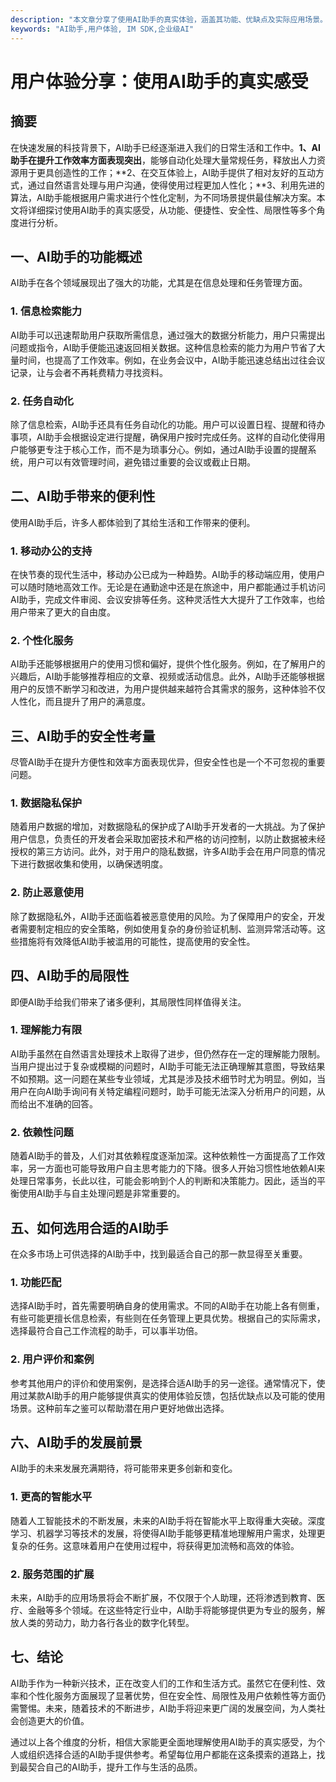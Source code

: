 ```yaml
---
description: "本文章分享了使用AI助手的真实体验，涵盖其功能、优缺点及实际应用场景。"
keywords: "AI助手,用户体验, IM SDK,企业级AI"
---
```

# 用户体验分享：使用AI助手的真实感受

## 摘要

在快速发展的科技背景下，AI助手已经逐渐进入我们的日常生活和工作中。**1、AI助手在提升工作效率方面表现突出**，能够自动化处理大量常规任务，释放出人力资源用于更具创造性的工作；**2、在交互体验上，AI助手提供了相对友好的互动方式，通过自然语言处理与用户沟通，使得使用过程更加人性化；**3、利用先进的算法，AI助手能根据用户需求进行个性化定制，为不同场景提供最佳解决方案。本文将详细探讨使用AI助手的真实感受，从功能、便捷性、安全性、局限性等多个角度进行分析。

## 一、AI助手的功能概述

AI助手在各个领域展现出了强大的功能，尤其是在信息处理和任务管理方面。

### 1. 信息检索能力

AI助手可以迅速帮助用户获取所需信息，通过强大的数据分析能力，用户只需提出问题或指令，AI助手便能迅速返回相关数据。这种信息检索的能力为用户节省了大量时间，也提高了工作效率。例如，在业务会议中，AI助手能迅速总结出过往会议记录，让与会者不再耗费精力寻找资料。

### 2. 任务自动化

除了信息检索，AI助手还具有任务自动化的功能。用户可以设置日程、提醒和待办事项，AI助手会根据设定进行提醒，确保用户按时完成任务。这样的自动化使得用户能够更专注于核心工作，而不是为琐事分心。例如，通过AI助手设置的提醒系统，用户可以有效管理时间，避免错过重要的会议或截止日期。

## 二、AI助手带来的便利性

使用AI助手后，许多人都体验到了其给生活和工作带来的便利。

### 1. 移动办公的支持

在快节奏的现代生活中，移动办公已成为一种趋势。AI助手的移动端应用，使用户可以随时随地高效工作。无论是在通勤途中还是在旅途中，用户都能通过手机访问AI助手，完成文件审阅、会议安排等任务。这种灵活性大大提升了工作效率，也给用户带来了更大的自由度。

### 2. 个性化服务

AI助手还能够根据用户的使用习惯和偏好，提供个性化服务。例如，在了解用户的兴趣后，AI助手能够推荐相应的文章、视频或活动信息。此外，AI助手还能够根据用户的反馈不断学习和改进，为用户提供越来越符合其需求的服务，这种体验不仅人性化，而且提升了用户的满意度。

## 三、AI助手的安全性考量

尽管AI助手在提升方便性和效率方面表现优异，但安全性也是一个不可忽视的重要问题。

### 1. 数据隐私保护

随着用户数据的增加，对数据隐私的保护成了AI助手开发者的一大挑战。为了保护用户信息，负责任的开发者会采取加密技术和严格的访问控制，以防止数据被未经授权的第三方访问。此外，对于用户的隐私数据，许多AI助手会在用户同意的情况下进行数据收集和使用，以确保透明度。

### 2. 防止恶意使用

除了数据隐私外，AI助手还面临着被恶意使用的风险。为了保障用户的安全，开发者需要制定相应的安全策略，例如使用复杂的身份验证机制、监测异常活动等。这些措施将有效降低AI助手被滥用的可能性，提高使用的安全性。

## 四、AI助手的局限性

即便AI助手给我们带来了诸多便利，其局限性同样值得关注。

### 1. 理解能力有限

AI助手虽然在自然语言处理技术上取得了进步，但仍然存在一定的理解能力限制。当用户提出过于复杂或模糊的问题时，AI助手可能无法正确理解其意图，导致结果不如预期。这一问题在某些专业领域，尤其是涉及技术细节时尤为明显。例如，当用户在向AI助手询问有关特定编程问题时，助手可能无法深入分析用户的问题，从而给出不准确的回答。

### 2. 依赖性问题

随着AI助手的普及，人们对其依赖程度逐渐加深。这种依赖性一方面提高了工作效率，另一方面也可能导致用户自主思考能力的下降。很多人开始习惯性地依赖AI来处理日常事务，长此以往，可能会影响到个人的判断和决策能力。因此，适当的平衡使用AI助手与自主处理问题是非常重要的。

## 五、如何选用合适的AI助手

在众多市场上可供选择的AI助手中，找到最适合自己的那一款显得至关重要。

### 1. 功能匹配

选择AI助手时，首先需要明确自身的使用需求。不同的AI助手在功能上各有侧重，有些可能更擅长信息检索，有些则在任务管理上更具优势。根据自己的实际需求，选择最符合自己工作流程的助手，可以事半功倍。

### 2. 用户评价和案例

参考其他用户的评价和使用案例，是选择合适AI助手的另一途径。通常情况下，使用过某款AI助手的用户能够提供真实的使用体验反馈，包括优缺点以及可能的使用场景。这种前车之鉴可以帮助潜在用户更好地做出选择。

## 六、AI助手的发展前景

AI助手的未来发展充满期待，将可能带来更多创新和变化。

### 1. 更高的智能水平

随着人工智能技术的不断发展，未来的AI助手将在智能水平上取得重大突破。深度学习、机器学习等技术的发展，将使得AI助手能够更精准地理解用户需求，处理更复杂的任务。这意味着用户在使用过程中，将获得更加流畅和高效的体验。

### 2. 服务范围的扩展

未来，AI助手的应用场景将会不断扩展，不仅限于个人助理，还将渗透到教育、医疗、金融等多个领域。在这些特定行业中，AI助手将能够提供更为专业的服务，解放人类的劳动力，助力各行各业的数字化转型。

## 七、结论

AI助手作为一种新兴技术，正在改变人们的工作和生活方式。虽然它在便利性、效率和个性化服务方面展现了显著优势，但在安全性、局限性及用户依赖性等方面仍需警惕。未来，随着技术的不断进步，AI助手将迎来更广阔的发展空间，为人类社会创造更大的价值。

通过以上各个维度的分析，相信大家能更全面地理解使用AI助手的真实感受，为个人或组织选择合适的AI助手提供参考。希望每位用户都能在这条摸索的道路上，找到最契合自己的AI助手，提升工作与生活的品质。
